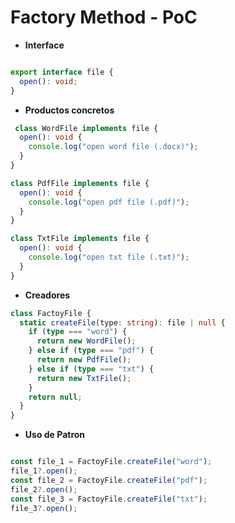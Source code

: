 # Factory Method - PoC


- **Interface**

``` typescript

export interface file {
  open(): void;
}

```


- **Productos concretos**

```typescript
 class WordFile implements file {
  open(): void {
    console.log("open word file (.docx)");
  }
}

class PdfFile implements file {
  open(): void {
    console.log("open pdf file (.pdf)");
  }
}

class TxtFile implements file {
  open(): void {
    console.log("open txt file (.txt)");
  }
}

```


- **Creadores**

```typescript
class FactoyFile {
  static createFile(type: string): file | null {
    if (type === "word") {
      return new WordFile();
    } else if (type === "pdf") {
      return new PdfFile();
    } else if (type === "txt") {
      return new TxtFile();
    }
    return null;
  }
}

```

- **Uso de Patron**

```typescript

const file_1 = FactoyFile.createFile("word");
file_1?.open();
const file_2 = FactoyFile.createFile("pdf");
file_2?.open();
const file_3 = FactoyFile.createFile("txt");
file_3?.open();



```
